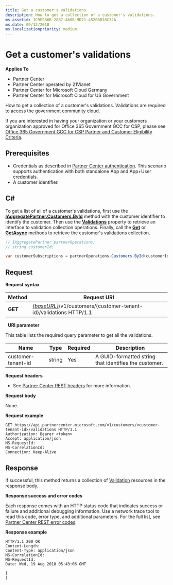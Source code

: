 ```yaml
---
title: Get a customer's validations
description: How to get a collection of a customer's validations.
ms.assetid: 1C9E986B-2887-460B-9D71-4520BB18C32A
ms.date: 09/12/2018
ms.localizationpriority: medium
---
```



# Get a customer's validations

**Applies To**

-   Partner Center
-   Partner Center operated by 21Vianet
-   Partner Center for Microsoft Cloud Germany
-   Partner Center for Microsoft Cloud for US Government

How to get a collection of a customer's validations. Validations are required to access the government community cloud.

If you are interested in having your organization or your customers organization approved for Office 365 Government GCC for CSP, please see [Office 365 Government GCC for CSP Partner and Customer Eligibility Criteria](https://docs.microsoft.com/partner-center/csp-gcc-validate).  


## <span id="Prerequisites"></span><span id="prerequisites"></span><span id="PREREQUISITES"></span>Prerequisites

-   Credentials as described in [Partner Center authentication](partner-center-authentication.md). This scenario supports authentication with both standalone App and App+User credentials.
-   A customer identifier.


## <span id="C_"></span><span id="c_"></span>C#

To get a list of all of a customer's validations, first use the [**IAggregatePartner.Customers.ById**](https://docs.microsoft.com/dotnet/api/microsoft.store.partnercenter.customers.icustomercollection.byid) method with the customer identifier to identify the customer. Then use the [**Validations**](https://docs.microsoft.com/dotnet/api/microsoft.store.partnercenter.customers.icustomer.validations) property to retrieve an interface to validation collection operations. Finally, call the [**Get**](https://docs.microsoft.com/dotnet/api/microsoft.store.partnercenter.subscriptions.isubscriptioncollection.get) or [**GetAsync**](https://docs.microsoft.com/dotnet/api/microsoft.store.partnercenter.subscriptions.isubscriptioncollection.getasync) methods to retrieve the customer's validations collection.

``` csharp
// IAggregatePartner partnerOperations;
// string customerId;

var customerSubscriptions = partnerOperations.Customers.ById(customerId).Validations.Get();
```


## <span id="Request"></span><span id="request"></span><span id="REQUEST"></span>Request

**Request syntax**

| Method  | Request URI                                                                                          |
|---------|------------------------------------------------------------------------------------------------------|
| **GET** | [*{baseURL}*](partner-center-rest-urls.md)/v1/customers/{customer-tenant-id}/validations HTTP/1.1 |

 
**URI parameter**

This table lists the required query parameter to get all the validations.

| Name               | Type   | Required | Description                                           |
|--------------------|--------|----------|-------------------------------------------------------|
| customer-tenant-id | string | Yes      | A GUID-formatted string that identifies the customer. |

**Request headers**

-   See [Partner Center REST headers](headers.md) for more information.

**Request body**

None.

**Request example**

```http
GET https://api.partnercenter.microsoft.com/v1/customers/<customer-tenant-id>/validations HTTP/1.1
Authorization: Bearer <token>
Accept: application/json
MS-RequestId: 
MS-CorrelationId: 
Connection: Keep-Alive
```


## <span id="Response"></span><span id="response"></span><span id="RESPONSE"></span>Response

If successful, this method returns a collection of [Validation](validations.md) resources in the response body.

**Response success and error codes**

Each response comes with an HTTP status code that indicates success or failure and additional debugging information. Use a network trace tool to read this code, error type, and additional parameters. For the full list, see [Partner Center REST error codes](error-codes.md).

**Response example**

```http
HTTP/1.1 200 OK
Content-Length: 
Content-Type: application/json
MS-CorrelationId: 
MS-RequestId: 
Date: Wed, 19 Aug 2018 05:43:06 GMT

{
}
```
